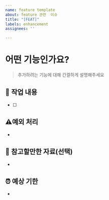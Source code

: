 ```yaml
---
name: feature template
about: feature 관련  이슈
title: "[FEAT]"
labels: enhancement
assignees: ''

---
```


# 어떤 기능인가요?
> 추가하려는 기능에 대해 간결하게 설명해주세요

## 🔎 작업 내용
- [ ] 

## ⚠️예외 처리
- 

## 📝 참고할만한 자료(선택)
- 

## ⏰ 예상 기한
-
